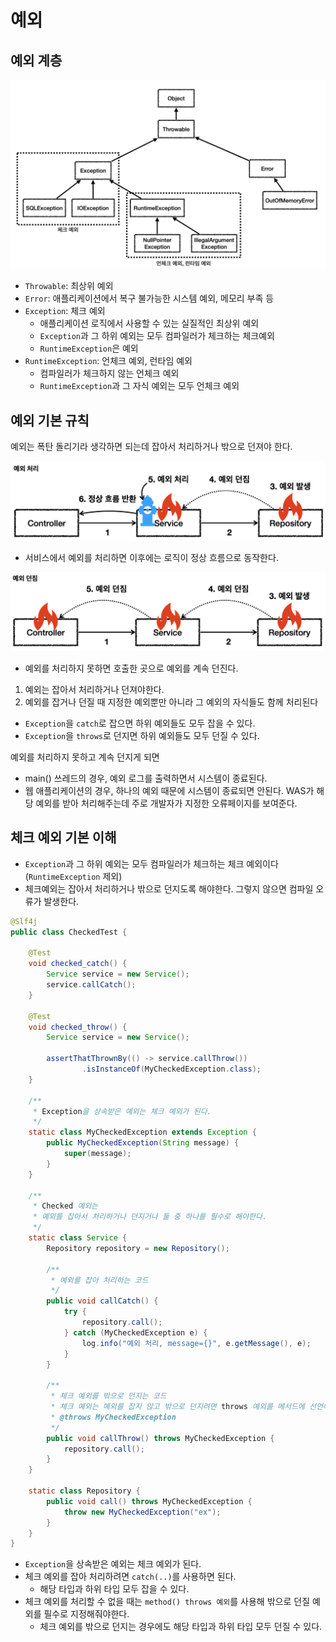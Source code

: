 # 예외
## 예외 계층
![alt text](image.png)
- `Throwable`: 최상위 예외
- `Error`: 애플리케이션에서 복구 불가능한 시스템 예외, 메모리 부족 등
- `Exception`: 체크 예외
  - 애플리케이션 로직에서 사용할 수 있는 실질적인 최상위 예외
  - `Exception`과 그 하위 예외는 모두 컴파일러가 체크하는 체크예외
  - `RuntimeException`은 예외
- `RuntimeException`: 언체크 예외, 런타임 예외
  - 컴파일러가 체크하지 않는 언체크 예외
  - `RuntimeException`과 그 자식 예외는 모두 언체크 예외

## 예외 기본 규칙
예외는 폭탄 돌리기라 생각하면 되는데 잡아서 처리하거나 밖으로 던져야 한다.

![alt text](image-1.png)
- 서비스에서 예외를 처리하면 이후에는 로직이 정상 흐름으로 동작한다.

![alt text](image-2.png)
- 예외를 처리하지 못하면 호출한 곳으로 예외를 계속 던진다.

1. 예외는 잡아서 처리하거나 던져야한다.
2. 예외를 잡거나 던질 때 지정한 예외뿐만 아니라 그 예외의 자식들도 함께 처리된다
  - `Exception`을 `catch`로 잡으면 하위 예외들도 모두 잡을 수 있다.
  - `Exception`을 `throws`로 던지면 하위 예외들도 모두 던질 수 있다.

예외를 처리하지 못하고 계속 던지게 되면
- main() 쓰레드의 경우, 예외 로그를 출력하면서 시스템이 종료된다.
- 웹 애플리케이션의 경우, 하나의 예외 때문에 시스템이 종료되면 안된다. WAS가 해당 예외를 받아 처리해주는데 주로 개발자가 지정한 오류페이지를 보여준다.

## 체크 예외 기본 이해
- `Exception`과 그 하위 예외는 모두 컴파일러가 체크하는 체크 예외이다 (`RuntimeException` 제외)
- 체크예외는 잡아서 처리하거나 밖으로 던지도록 해야한다. 그렇지 않으면 컴파일 오류가 발생한다.

~~~java
@Slf4j
public class CheckedTest {

    @Test
    void checked_catch() {
        Service service = new Service();
        service.callCatch();
    }

    @Test
    void checked_throw() {
        Service service = new Service();

        assertThatThrownBy(() -> service.callThrow())
                .isInstanceOf(MyCheckedException.class);
    }

    /**
     * Exception을 상속받은 예외는 체크 예외가 된다.
     */
    static class MyCheckedException extends Exception {
        public MyCheckedException(String message) {
            super(message);
        }
    }

    /**
     * Checked 예외는
     * 예외를 잡아서 처리하거나 던지거나 둘 중 하나를 필수로 해야한다.
     */
    static class Service {
        Repository repository = new Repository();

        /**
         * 예외를 잡아 처리하는 코드
         */
        public void callCatch() {
            try {
                repository.call();
            } catch (MyCheckedException e) {
                log.info("예외 처리, message={}", e.getMessage(), e);
            }
        }

        /**
         * 체크 예외를 밖으로 던지는 코드
         * 체크 예외는 예외를 잡지 않고 밖으로 던지려면 throws 예외를 메서드에 선언해줘야한다.
         * @throws MyCheckedException
         */
        public void callThrow() throws MyCheckedException {
            repository.call();
        }
    }

    static class Repository {
        public void call() throws MyCheckedException {
            throw new MyCheckedException("ex");
        }
    }
}
~~~
- `Exception`을 상속받은 예외는 체크 예외가 된다.
- 체크 예외를 잡아 처리하려면 `catch(..)`를 사용하면 된다.
  - 해당 타입과 하위 타입 모두 잡을 수 있다.
- 체크 예외를 처리할 수 없을 때는 `method() throws 예외`를 사용해 밖으로 던질 예외를 필수로 지정해줘야한다.
  - 체크 예외를 밖으로 던지는 경우에도 해당 타입과 하위 타입 모두 던질 수 있다.